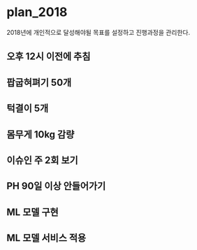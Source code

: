 # plan_2018
2018년에 개인적으로 달성해야될 목표를 설정하고 진행과정을 관리한다.

## 오후 12시 이전에 추침
## 팝굽혀펴기 50개
## 턱결이 5개
## 몸무게 10kg 감량
## 이슈인 주 2회 보기
## PH 90일 이상 안들어가기
## ML 모델 구현
## ML 모델 서비스 적용

